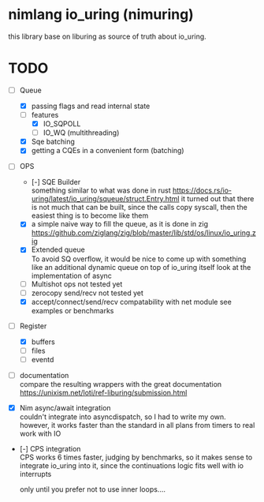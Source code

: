 # nimlang io_uring (nimuring)

this library base on liburing as source of truth about io_uring.

# TODO

- [ ] Queue
  - [x] passing flags and read internal state
  - [ ] features
    - [x] IO_SQPOLL
    - [ ] IO_WQ (multithreading)
  - [x] Sqe batching
  - [x] getting a CQEs in a convenient form (batching)

- [ ] OPS
  - [-] SQE Builder \
       something similar to what was done in rust
       https://docs.rs/io-uring/latest/io_uring/squeue/struct.Entry.html
       it turned out that there is not much that can be built, since the calls copy syscall, then the easiest thing is to become like them
  - [x] a simple naive way to fill the queue, as it is done in zig
        https://github.com/ziglang/zig/blob/master/lib/std/os/linux/io_uring.zig
  - [x] Extended queue \
    To avoid SQ overflow, it would be nice to come up with something like an additional dynamic queue on top of io_uring itself
    look at the implementation of async
  - [ ] Multishot ops
    not tested yet
  - [ ] zerocopy send/recv
    not tested yet
  - [x] accept/connect/send/recv compatability with net module
    see examples or benchmarks

- [ ] Register
  - [x] buffers
  - [ ] files
  - [ ] eventd

- [ ] documentation \
  compare the resulting wrappers with the great documentation
  https://unixism.net/loti/ref-liburing/submission.html

- [x] Nim async/await integration \
  couldn't integrate into asyncdispatch, so I had to write my own.
  however, it works faster than the standard in all plans from timers to real work with IO

- [-] CPS integration \
  CPS works 6 times faster, judging by benchmarks, so it makes sense to integrate io_uring into it,
  since the continuations logic fits well with io interrupts

  only until you prefer not to use inner loops....
